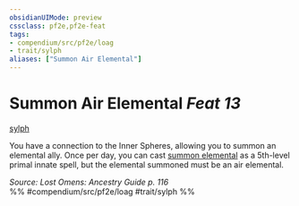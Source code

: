 ```yaml
---
obsidianUIMode: preview
cssclass: pf2e,pf2e-feat
tags:
- compendium/src/pf2e/loag
- trait/sylph
aliases: ["Summon Air Elemental"]
---
```

# Summon Air Elemental  *Feat 13*  
[sylph](../../Rules/traits/sylph-b2.md)  


You have a connection to the Inner Spheres, allowing you to summon an elemental ally. Once per day, you can cast [summon elemental](../spells/summon-elemental.md) as a 5th-level primal innate spell, but the elemental summoned must be an air elemental.

*Source: Lost Omens: Ancestry Guide p. 116*  
%% #compendium/src/pf2e/loag #trait/sylph %%